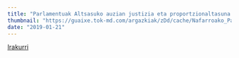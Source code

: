 ```yaml
---
title: "Parlamentuak Altsasuko auzian justizia eta proportzionaltasuna eskatu ditu "
thumbnail: "https://guaixe.tok-md.com/argazkiak/zDd/cache/Nafarroako_Parlamentuko_bozeramaileen_batzordea_ezkerretik_content.jpg"
date: "2019-01-21"
---
```

[Irakurri](https://guaixe.eus/altsasu/1548081605889-parlamentuak-altsasuko-auzian-justizia-eta-proportzionaltasuna-eskatu-ditu)
